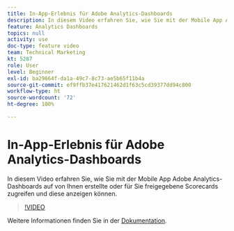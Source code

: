 ```yaml
---
title: In-App-Erlebnis für Adobe Analytics-Dashboards
description: In diesem Video erfahren Sie, wie Sie mit der Mobile App Adobe Analytics-Dashboards auf von Ihnen erstellte oder für Sie freigegebene Scorecards zugreifen und diese anzeigen können.
feature: Analytics Dashboards
topics: null
activity: use
doc-type: feature video
team: Technical Marketing
kt: 5287
role: User
level: Beginner
exl-id: ba29664f-da1a-49c7-8c73-ae5b65f11b4a
source-git-commit: ef9ffb37e417621462d1f63c5cd39377dd94c800
workflow-type: ht
source-wordcount: '72'
ht-degree: 100%

---
```


# In-App-Erlebnis für Adobe Analytics-Dashboards

In diesem Video erfahren Sie, wie Sie mit der Mobile App Adobe Analytics-Dashboards auf von Ihnen erstellte oder für Sie freigegebene Scorecards zugreifen und diese anzeigen können.

>[!VIDEO](https://video.tv.adobe.com/v/34545/?quality=12)

Weitere Informationen finden Sie in der [Dokumentation](https://experienceleague.adobe.com/docs/analytics/analyze/mobapp/home.html?lang=de).
